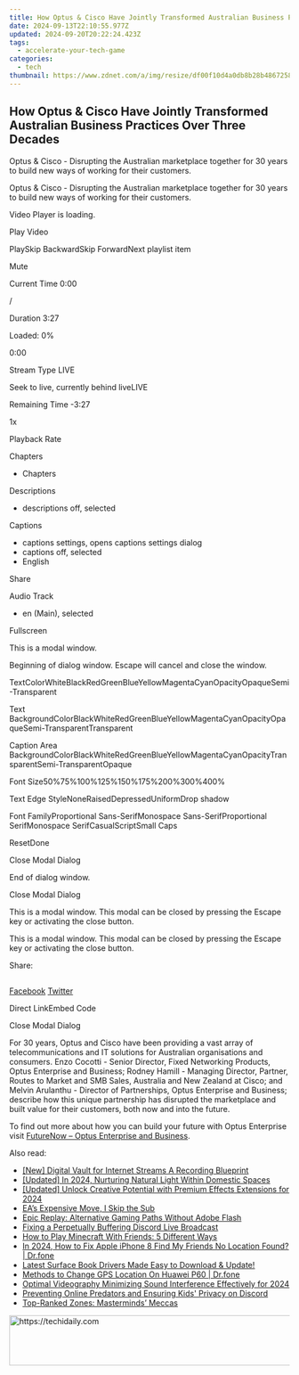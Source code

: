 ```yaml
---
title: How Optus & Cisco Have Jointly Transformed Australian Business Practices Over Three Decades
date: 2024-09-13T22:10:55.977Z
updated: 2024-09-20T20:22:24.423Z
tags:
  - accelerate-your-tech-game
categories:
  - tech
thumbnail: https://www.zdnet.com/a/img/resize/df00f10d4a0db8b28b4867258b0cd9f114dd8b12/2023/01/31/25bad8e0-9823-4250-a5b0-011915037437/zdnet-optus-multiplexer-q1-23-video-1-hero-1.jpg?width=170&height=128&fit=crop&auto=webp
---
```


## How Optus & Cisco Have Jointly Transformed Australian Business Practices Over Three Decades

Optus & Cisco - Disrupting the Australian marketplace together for 30 years to build new ways of working for their customers.

Optus & Cisco - Disrupting the Australian marketplace together for 30 years to build new ways of working for their customers.

Video Player is loading.

Play Video

PlaySkip BackwardSkip ForwardNext playlist item

Mute

Current Time 0:00

/

Duration 3:27

Loaded: 0%

0:00

Stream Type LIVE

Seek to live, currently behind liveLIVE

Remaining Time \-3:27

1x

Playback Rate

Chapters

* Chapters

Descriptions

* descriptions off, selected

Captions

* captions settings, opens captions settings dialog
* captions off, selected
* English

Share

Audio Track

* en (Main), selected

Fullscreen

This is a modal window.

Beginning of dialog window. Escape will cancel and close the window.

TextColorWhiteBlackRedGreenBlueYellowMagentaCyanOpacityOpaqueSemi-Transparent

Text BackgroundColorBlackWhiteRedGreenBlueYellowMagentaCyanOpacityOpaqueSemi-TransparentTransparent

Caption Area BackgroundColorBlackWhiteRedGreenBlueYellowMagentaCyanOpacityTransparentSemi-TransparentOpaque

Font Size50%75%100%125%150%175%200%300%400%

Text Edge StyleNoneRaisedDepressedUniformDrop shadow

Font FamilyProportional Sans-SerifMonospace Sans-SerifProportional SerifMonospace SerifCasualScriptSmall Caps

ResetDone

Close Modal Dialog

End of dialog window.

Close Modal Dialog

This is a modal window. This modal can be closed by pressing the Escape key or activating the close button.

This is a modal window. This modal can be closed by pressing the Escape key or activating the close button.

Share: 

## 

[Facebook](https://www.facebook.com/sharer/sharer.php?u=https%3A%2F%2Fwww.zdnet.com%2Fvideo%2Foptus-cisco-disrupting-the-australian-marketplace-together-for-30-years-to-build-new-ways-of-working-for-their-customers%2F&title= "Facebook") [Twitter](https://twitter.com/intent/tweet?original%5Freferer=https%3A%2F%2Fabout.twitter.com%2Fresources%2Fbuttons&text=&tw%5Fp=tweetbutton&url=https%3A%2F%2Fwww.zdnet.com%2Fvideo%2Foptus-cisco-disrupting-the-australian-marketplace-together-for-30-years-to-build-new-ways-of-working-for-their-customers%2F "Twitter") 

Direct LinkEmbed Code

Close Modal Dialog

For 30 years, Optus and Cisco have been providing a vast array of telecommunications and IT solutions for Australian organisations and consumers. Enzo Cocotti - Senior Director, Fixed Networking Products, Optus Enterprise and Business; Rodney Hamill - Managing Director, Partner, Routes to Market and SMB Sales, Australia and New Zealand at Cisco; and Melvin Arulanthu - Director of Partnerships, Optus Enterprise and Business; describe how this unique partnership has disrupted the marketplace and built value for their customers, both now and into the future.

To find out more about how you can build your future with Optus Enterprise visit [FutureNow – Optus Enterprise and Business](https://www.optus.com.au/enterprise/futurenow).

<ins class="adsbygoogle"
     style="display:block"
     data-ad-format="autorelaxed"
     data-ad-client="ca-pub-7571918770474297"
     data-ad-slot="1223367746"></ins>

<ins class="adsbygoogle"
     style="display:block"
     data-ad-client="ca-pub-7571918770474297"
     data-ad-slot="8358498916"
     data-ad-format="auto"
     data-full-width-responsive="true"></ins>

<span class="atpl-alsoreadstyle">Also read:</span>
<div><ul>
<li><a href="https://video-screen-grab.techidaily.com/new-digital-vault-for-internet-streams-a-recording-blueprint/"><u>[New] Digital Vault for Internet Streams A Recording Blueprint</u></a></li>
<li><a href="https://fox-info.techidaily.com/updated-in-2024-nurturing-natural-light-within-domestic-spaces/"><u>[Updated] In 2024, Nurturing Natural Light Within Domestic Spaces</u></a></li>
<li><a href="https://fox-hovers.techidaily.com/updated-unlock-creative-potential-with-premium-effects-extensions-for-2024/"><u>[Updated] Unlock Creative Potential with Premium Effects Extensions for 2024</u></a></li>
<li><a href="https://games-able.techidaily.com/eas-expensive-move-i-skip-the-sub/"><u>EA’s Expensive Move, I Skip the Sub</u></a></li>
<li><a href="https://games-able.techidaily.com/epic-replay-alternative-gaming-paths-without-adobe-flash/"><u>Epic Replay: Alternative Gaming Paths Without Adobe Flash</u></a></li>
<li><a href="https://win-able.techidaily.com/fixing-a-perpetually-buffering-discord-live-broadcast/"><u>Fixing a Perpetually Buffering Discord Live Broadcast</u></a></li>
<li><a href="https://games-able.techidaily.com/how-to-play-minecraft-with-friends-5-different-ways/"><u>How to Play Minecraft With Friends: 5 Different Ways</u></a></li>
<li><a href="https://review-topics.techidaily.com/in-2024-how-to-fix-apple-iphone-8-find-my-friends-no-location-found-drfone-by-drfone-virtual-ios/"><u>In 2024, How to Fix Apple iPhone 8 Find My Friends No Location Found? | Dr.fone</u></a></li>
<li><a href="https://hardware-help.techidaily.com/1722968554884-latest-surface-book-drivers-made-easy-to-download-and-update/"><u>Latest Surface Book Drivers Made Easy to Download & Update!</u></a></li>
<li><a href="https://fake-location.techidaily.com/methods-to-change-gps-location-on-huawei-p60-drfone-by-drfone-virtual-android/"><u>Methods to Change GPS Location On Huawei P60 | Dr.fone</u></a></li>
<li><a href="https://desktop-recording.techidaily.com/optimal-videography-minimizing-sound-interference-effectively-for-2024/"><u>Optimal Videography Minimizing Sound Interference Effectively for 2024</u></a></li>
<li><a href="https://games-able.techidaily.com/preventing-online-predators-and-ensuring-kids-privacy-on-discord/"><u>Preventing Online Predators and Ensuring Kids' Privacy on Discord</u></a></li>
<li><a href="https://games-able.techidaily.com/top-ranked-zones-masterminds-meccas/"><u>Top-Ranked Zones: Masterminds’ Meccas</u></a></li>
</ul></div>

<!-- affiliate ads begin -->
<a href="https://ephamedtechinc.pxf.io/c/5597632/2137204/26400" target="_top" id="2137204">
  <img src="//a.impactradius-go.com/display-ad/26400-2137204" border="0" alt="https://techidaily.com" width="728" height="90"/>
</a>
<img height="0" width="0" src="https://ephamedtechinc.pxf.io/i/5597632/2137204/26400" style="position:absolute;visibility:hidden;" border="0" />
<!-- affiliate ads end -->

